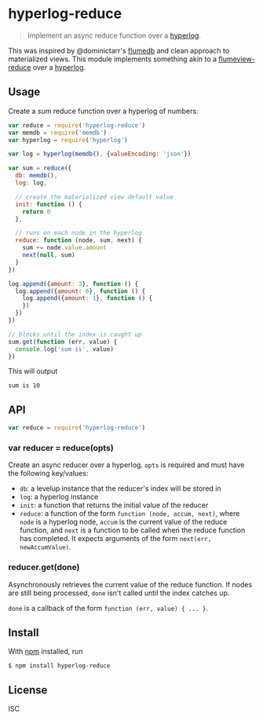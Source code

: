 # hyperlog-reduce

> Implement an async reduce function over a
> [hyperlog](https://github.com/mafintosh/hyperlog/).

This was inspired by @dominictarr's
[flumedb](https://github.com/flumedb/flumedb) and clean approach to materialized
views. This module implements something akin to a
[flumeview-reduce](https://github.com/flumedb/flumeview-reduce) over a
[hyperlog](https://github.com/mafintosh/hyperlog/).

## Usage

Create a *sum* reduce function over a hyperlog of numbers:

```js
var reduce = require('hyperlog-reduce')
var memdb = require('memdb')
var hyperlog = require('hyperlog')

var log = hyperlog(memdb(), {valueEncoding: 'json'})

var sum = reduce({
  db: memdb(),
  log: log,

  // create the materialized view default value
  init: function () {
    return 0
  },

  // runs on each node in the hyperlog
  reduce: function (node, sum, next) {
    sum += node.value.amount
    next(null, sum)
  }
})

log.append({amount: 3}, function () {
  log.append({amount: 6}, function () {
    log.append({amount: 1}, function () {
    })
  })
})

// blocks until the index is caught up
sum.get(function (err, value) {
  console.log('sum is', value)
})
```

This will output

```
sum is 10
```

## API

```js
var reduce = require('hyperlog-reduce')
```

### var reducer = reduce(opts)

Create an async reducer over a hyperlog. `opts` is required and must have the
following key/values:

- `db`: a levelup instance that the reducer's index will be stored in
- `log`: a hyperlog instance
- `init`: a function that returns the initial value of the reducer
- `reduce`: a function of the form `function (node, accum, next)`, where `node` is
  a hyperlog node, `accum` is the current value of the reduce function, and
  `next` is a function to be called when the reduce function has completed. It
  expects arguments of the form `next(err, newAccumValue)`.

### reducer.get(done)

Asynchronously retrieves the current value of the reduce function. If nodes are
still being processed, `done` isn't called until the index catches up.

`done` is a callback of the form `function (err, value) { ... }`.

## Install

With [npm](https://npmjs.org/) installed, run

```
$ npm install hyperlog-reduce
```

## License

ISC

